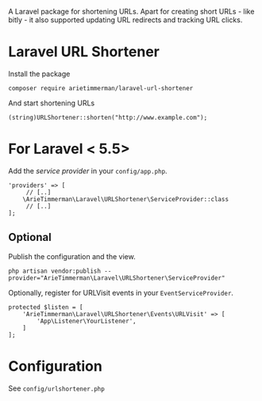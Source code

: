 
A Laravel package for shortening URLs. Apart for creating short URLs - like bitly - it also supported updating URL redirects and tracking URL clicks.

# Laravel URL Shortener 

Install the package 

~~~
composer require arietimmerman/laravel-url-shortener
~~~

And start shortening URLs

~~~.php
(string)URLShortener::shorten("http://www.example.com");
~~~

# For Laravel < 5.5>

Add the _service provider_ in your `config/app.php`.

~~~.php
'providers' => [
     // [..]
    \ArieTimmerman\Laravel\URLShortener\ServiceProvider::class
     // [..]
];
~~~

## Optional

Publish the configuration and the view.

~~~.php
php artisan vendor:publish --provider="ArieTimmerman\Laravel\URLShortener\ServiceProvider"
~~~

Optionally, register for URLVisit events in your `EventServiceProvider`.

~~~.php
protected $listen = [
	'ArieTimmerman\Laravel\URLShortener\Events\URLVisit' => [
		'App\Listener\YourListener',
	]
];
~~~    

# Configuration

See `config/urlshortener.php`
